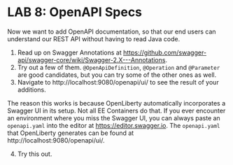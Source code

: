 # LAB 8: OpenAPI Specs

Now we want to add OpenAPI documentation, so that our end users can understand our REST API without having to read Java code.

1. Read up on Swagger Annotations at https://github.com/swagger-api/swagger-core/wiki/Swagger-2.X---Annotations.
2. Try out a few of them. `@OpenApiDefinition`, `@Operation` and `@Parameter` are good candidates, but you can try some of the other ones as well.
3. Navigate to http://localhost:9080/openapi/ui/ to see the result of your additions.

The reason this works is because OpenLiberty automatically incorporates a Swagger UI in its setup.
Not all EE Containers do that.
If you ever encounter an environment where you miss the Swagger UI, you can always paste an `openapi.yaml` into the editor at https://editor.swagger.io.
The `openapi.yaml` that OpenLiberty generates can be found at http://localhost:9080/openapi/ui/. 

4. Try this out.